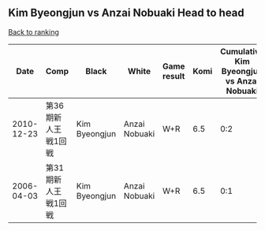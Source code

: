 ## Kim Byeongjun vs Anzai Nobuaki Head to head

[Back to ranking](../../index.md)




| **Date** | **Comp** | **Black** | **White** | **Game result** | **Komi** | **Cumulative Kim Byeongjun vs Anzai Nobuaki** | **Kim Byeongjun streak** | **Anzai Nobuaki streak** | 
| --- | --- | --- | --- | --- | --- | --- | --- | --- |
| 2010-12-23 | 第36期新人王戦1回戦 | Kim Byeongjun | Anzai Nobuaki | W+R | 6.5 | 0:2 | 0 | 2 | 
| 2006-04-03 | 第31期新人王戦1回戦 | Kim Byeongjun | Anzai Nobuaki | W+R | 6.5 | 0:1 | 0 | 1 |




